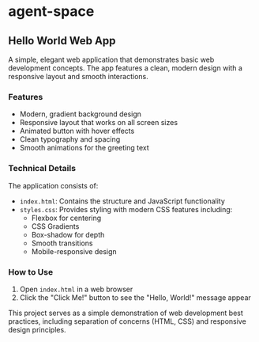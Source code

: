 # agent-space

## Hello World Web App

A simple, elegant web application that demonstrates basic web development concepts. The app features a clean, modern design with a responsive layout and smooth interactions.

### Features

- Modern, gradient background design
- Responsive layout that works on all screen sizes
- Animated button with hover effects
- Clean typography and spacing
- Smooth animations for the greeting text

### Technical Details

The application consists of:
- `index.html`: Contains the structure and JavaScript functionality
- `styles.css`: Provides styling with modern CSS features including:
  - Flexbox for centering
  - CSS Gradients
  - Box-shadow for depth
  - Smooth transitions
  - Mobile-responsive design

### How to Use

1. Open `index.html` in a web browser
2. Click the "Click Me!" button to see the "Hello, World!" message appear

This project serves as a simple demonstration of web development best practices, including separation of concerns (HTML, CSS) and responsive design principles.
